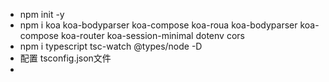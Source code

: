 - npm init -y
- npm i koa koa-bodyparser koa-compose koa-roua koa-bodyparser koa-compose koa-router koa-session-minimal dotenv cors
- npm i typescript tsc-watch @types/node -D
- 配置 tsconfig.json文件
- 


